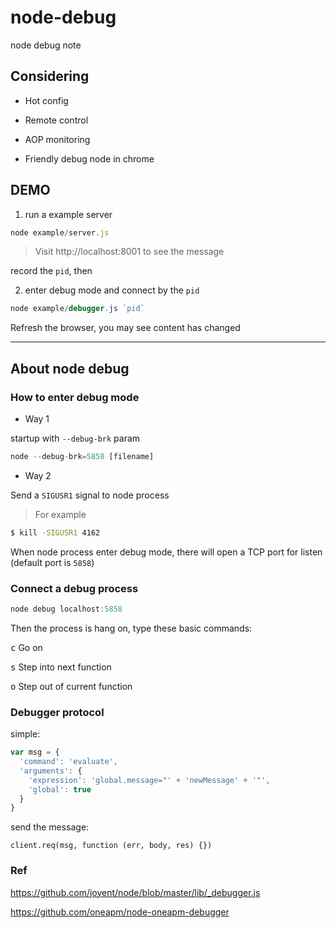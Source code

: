 # node-debug

node debug note

## Considering

- Hot config

- Remote control

- AOP monitoring

- Friendly debug node in chrome

## DEMO

1. run a example server

  ```js
  node example/server.js
  ```

  > Visit http://localhost:8001 to see the message

  record the `pid`, then

2. enter debug mode and connect by the `pid`

  ```js
  node example/debugger.js `pid`
  ```
  
 Refresh the browser, you may see content has changed

----

## About node debug

### How to enter debug mode

- Way 1

startup with `--debug-brk` param

```js
node --debug-brk=5858 [filename]
```

- Way 2

Send a `SIGUSR1` signal to node process

> For example

```bash
$ kill -SIGUSR1 4162
```

When node process enter debug mode, there will open a TCP port for listen (default port is `5858`)

### Connect a debug process

```js
node debug localhost:5858
```

Then the process is hang on, type these basic commands:

<kbd>c</kbd> Go on

<kbd>s</kbd> Step into next function

<kbd>o</kbd> Step out of current function

### Debugger protocol

simple:

```js
var msg = {
  'command': 'evaluate',
  'arguments': {
    'expression': 'global.message="' + 'newMessage' + '"',
    'global': true
  }
}
```

send the message:

```
client.req(msg, function (err, body, res) {})
```

### Ref

https://github.com/joyent/node/blob/master/lib/_debugger.js

https://github.com/oneapm/node-oneapm-debugger
